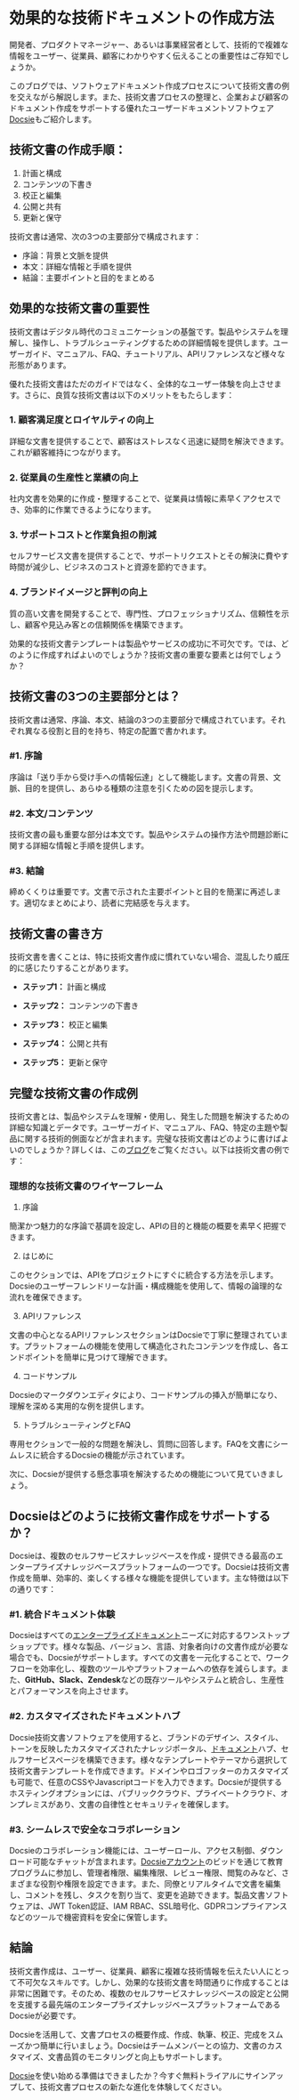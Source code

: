# 効果的な技術ドキュメントの作成方法

開発者、プロダクトマネージャー、あるいは事業経営者として、技術的で複雑な情報をユーザー、従業員、顧客にわかりやすく伝えることの重要性はご存知でしょうか。

このブログでは、ソフトウェアドキュメント作成プロセスについて技術文書の例を交えながら解説します。また、技術文書プロセスの整理と、企業および顧客のドキュメント作成をサポートする優れたユーザードキュメントソフトウェア[Docsie](https://www.docsie.io/)もご紹介します。

## 技術文書の作成手順：

1. 計画と構成
2. コンテンツの下書き
3. 校正と編集
4. 公開と共有
5. 更新と保守

技術文書は通常、次の3つの主要部分で構成されます：
- 序論：背景と文脈を提供
- 本文：詳細な情報と手順を提供
- 結論：主要ポイントと目的をまとめる

## 効果的な技術文書の重要性

技術文書はデジタル時代のコミュニケーションの基盤です。製品やシステムを理解し、操作し、トラブルシューティングするための詳細情報を提供します。ユーザーガイド、マニュアル、FAQ、チュートリアル、APIリファレンスなど様々な形態があります。

優れた技術文書はただのガイドではなく、全体的なユーザー体験を向上させます。さらに、良質な技術文書は以下のメリットをもたらします：

### 1. 顧客満足度とロイヤルティの向上

詳細な文書を提供することで、顧客はストレスなく迅速に疑問を解決できます。これが顧客維持につながります。

### 2. 従業員の生産性と業績の向上

社内文書を効果的に作成・整理することで、従業員は情報に素早くアクセスでき、効率的に作業できるようになります。

### 3. サポートコストと作業負担の削減

セルフサービス文書を提供することで、サポートリクエストとその解決に費やす時間が減少し、ビジネスのコストと資源を節約できます。

### 4. ブランドイメージと評判の向上

質の高い文書を開発することで、専門性、プロフェッショナリズム、信頼性を示し、顧客や見込み客との信頼関係を構築できます。

効果的な技術文書テンプレートは製品やサービスの成功に不可欠です。では、どのように作成すればよいのでしょうか？技術文書の重要な要素とは何でしょうか？

## 技術文書の3つの主要部分とは？

技術文書は通常、序論、本文、結論の3つの主要部分で構成されています。それぞれ異なる役割と目的を持ち、特定の配置で書かれます。

### #1. 序論

序論は「送り手から受け手への情報伝達」として機能します。文書の背景、文脈、目的を提供し、あらゆる種類の注意を引くための図を提示します。

### #2. 本文/コンテンツ

技術文書の最も重要な部分は本文です。製品やシステムの操作方法や問題診断に関する詳細な情報と手順を提供します。

### #3. 結論

締めくくりは重要です。文書で示された主要ポイントと目的を簡潔に再述します。適切なまとめにより、読者に完結感を与えます。

## 技術文書の書き方

技術文書を書くことは、特に技術文書作成に慣れていない場合、混乱したり威圧的に感じたりすることがあります。

-   **ステップ1：** 計画と構成
    
-   **ステップ2：** コンテンツの下書き
    
-   **ステップ3：** 校正と編集
    
-   **ステップ4：** 公開と共有
    
-   **ステップ5：** 更新と保守
    

## 完璧な技術文書の作成例

技術文書とは、製品やシステムを理解・使用し、発生した問題を解決するための詳細な知識とデータです。ユーザーガイド、マニュアル、FAQ、特定の主題や製品に関する技術的側面などが含まれます。完璧な技術文書はどのように書けばよいのでしょうか？詳しくは、この[ブログ](https://www.docsie.io/blog/articles/how-to-write-clear-concise-user-manual-instructions/)をご覧ください。以下は技術文書の例です：

### 理想的な技術文書のワイヤーフレーム

1. 序論

簡潔かつ魅力的な序論で基調を設定し、APIの目的と機能の概要を素早く把握できます。

2. はじめに

このセクションでは、APIをプロジェクトにすぐに統合する方法を示します。Docsieのユーザーフレンドリーな計画・構成機能を使用して、情報の論理的な流れを確保できます。

3. APIリファレンス

文書の中心となるAPIリファレンスセクションはDocsieで丁寧に整理されています。プラットフォームの機能を使用して構造化されたコンテンツを作成し、各エンドポイントを簡単に見つけて理解できます。

4. コードサンプル

Docsieのマークダウンエディタにより、コードサンプルの挿入が簡単になり、理解を深める実用的な例を提供します。

5. トラブルシューティングとFAQ

専用セクションで一般的な問題を解決し、質問に回答します。FAQを文書にシームレスに統合するDocsieの機能が示されています。

次に、Docsieが提供する懸念事項を解決するための機能について見ていきましょう。

## Docsieはどのように技術文書作成をサポートするか？

Docsieは、複数のセルフサービスナレッジベースを作成・提供できる最高のエンタープライズナレッジベースプラットフォームの一つです。Docsieは技術文書作成を簡単、効率的、楽しくする様々な機能を提供しています。主な特徴は以下の通りです：

### #1. 統合ドキュメント体験

Docsieはすべての[エンタープライズドキュメント](https://site.docsie.io/enterprise-documentation)ニーズに対応するワンストップショップです。様々な製品、バージョン、言語、対象者向けの文書作成が必要な場合でも、Docsieがサポートします。すべての文書を一元化することで、ワークフローを効率化し、複数のツールやプラットフォームへの依存を減らします。また、**GitHub、Slack、Zendesk**などの既存ツールやシステムと統合し、生産性とパフォーマンスを向上させます。

### #2. カスタマイズされたドキュメントハブ

Docsie技術文書ソフトウェアを使用すると、ブランドのデザイン、スタイル、トーンを反映したカスタマイズされたナレッジポータル、[ドキュメント](https://www.docsie.io/blog/articles/why-is-there-a-need-for-customization-in-documentation/)ハブ、セルフサービスページを構築できます。様々なテンプレートやテーマから選択して技術文書テンプレートを作成できます。ドメインやロゴフッターのカスタマイズも可能で、任意のCSSやJavascriptコードを入力できます。Docsieが提供するホスティングオプションには、パブリッククラウド、プライベートクラウド、オンプレミスがあり、文書の自律性とセキュリティを確保します。

### #3. シームレスで安全なコラボレーション

Docsieのコラボレーション機能には、ユーザーロール、アクセス制御、ダウンロード可能なチャットが含まれます。[Docsieアカウント](https://app.docsie.io/onboarding/#/account)のビッドを通じて教育プログラムに参加し、管理者権限、編集権限、レビュー権限、閲覧のみなど、さまざまな役割や権限を設定できます。また、同僚とリアルタイムで文書を編集し、コメントを残し、タスクを割り当て、変更を追跡できます。製品文書ソフトウェアは、JWT Token認証、IAM RBAC、SSL暗号化、GDPRコンプライアンスなどのツールで機密資料を安全に保管します。

## 結論

技術文書作成は、ユーザー、従業員、顧客に複雑な技術情報を伝えたい人にとって不可欠なスキルです。しかし、効果的な技術文書を時間通りに作成することは非常に困難です。そのため、複数のセルフサービスナレッジベースの設定と公開を支援する最先端のエンタープライズナレッジベースプラットフォームであるDocsieが必要です。

Docsieを活用して、文書プロセスの概要作成、作成、執筆、校正、完成をスムーズかつ簡単に行いましょう。Docsieはチームメンバーとの協力、文書のカスタマイズ、文書品質のモニタリングと向上もサポートします。

[Docsie](https://www.docsie.io/)を使い始める準備はできましたか？今すぐ無料トライアルにサインアップして、技術文書プロセスの新たな進化を体験してください。